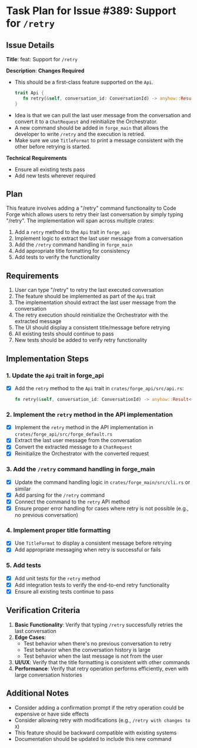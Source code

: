 # Task Plan for Issue #389: Support for `/retry`

## Issue Details

**Title**: feat: Support for `/retry`

**Description**:
**Changes Required**
- This should be a first-class feature supported on the `Api`.
  ```rust
  trait Api {
     fn retry(&self, conversation_id: ConversationId) -> anyhow::Result<MpscStream<Result<AgentMessage<ChatResponse>, anyhow::Error>>>;
  }
  ```
- Idea is that we can pull the last user message from the conversation and convert it to a `ChatRequest` and reinitialize the Orchestrator.
- A new command should be added in `forge_main` that allows the developer to write `/retry` and the execution is retried.
- Make sure we use `TitleFormat` to print a message consistent with the other before retrying is started.

**Technical Requirements**
- Ensure all existing tests pass
- Add new tests wherever required

## Plan

This feature involves adding a "/retry" command functionality to Code Forge which allows users to retry their last conversation by simply typing "/retry". The implementation will span across multiple crates:

1. Add a `retry` method to the `Api` trait in `forge_api`
2. Implement logic to extract the last user message from a conversation
3. Add the `/retry` command handling in `forge_main`
4. Add appropriate title formatting for consistency
5. Add tests to verify the functionality

## Requirements

1. User can type "/retry" to retry the last executed conversation
2. The feature should be implemented as part of the `Api` trait
3. The implementation should extract the last user message from the conversation
4. The retry execution should reinitialize the Orchestrator with the extracted message
5. The UI should display a consistent title/message before retrying
6. All existing tests should continue to pass
7. New tests should be added to verify retry functionality

## Implementation Steps

### 1. Update the `Api` trait in forge_api

- [x] Add the `retry` method to the `Api` trait in `crates/forge_api/src/api.rs`:
  ```rust
  fn retry(&self, conversation_id: ConversationId) -> anyhow::Result<MpscStream<Result<AgentMessage<ChatResponse>, anyhow::Error>>>;
  ```

### 2. Implement the `retry` method in the API implementation

- [x] Implement the `retry` method in the API implementation in `crates/forge_api/src/forge_default.rs`
- [x] Extract the last user message from the conversation
- [x] Convert the extracted message to a `ChatRequest`
- [x] Reinitialize the Orchestrator with the converted request

### 3. Add the `/retry` command handling in forge_main

- [x] Update the command handling logic in `crates/forge_main/src/cli.rs` or similar
- [x] Add parsing for the `/retry` command
- [x] Connect the command to the `retry` API method
- [x] Ensure proper error handling for cases where retry is not possible (e.g., no previous conversation)

### 4. Implement proper title formatting

- [x] Use `TitleFormat` to display a consistent message before retrying
- [x] Add appropriate messaging when retry is successful or fails

### 5. Add tests

- [x] Add unit tests for the `retry` method
- [x] Add integration tests to verify the end-to-end retry functionality
- [x] Ensure all existing tests continue to pass

## Verification Criteria

1. **Basic Functionality**: Verify that typing `/retry` successfully retries the last conversation
2. **Edge Cases**:
   - Test behavior when there's no previous conversation to retry
   - Test behavior when the conversation history is large
   - Test behavior when the last message is not from the user
3. **UI/UX**: Verify that the title formatting is consistent with other commands
4. **Performance**: Verify that retry operation performs efficiently, even with large conversation histories

## Additional Notes

- Consider adding a confirmation prompt if the retry operation could be expensive or have side effects
- Consider allowing retry with modifications (e.g., `/retry with changes to X`)
- This feature should be backward compatible with existing systems
- Documentation should be updated to include this new command